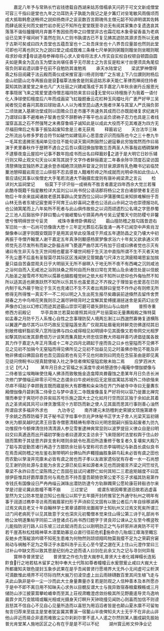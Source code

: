<!-- { "loadSidebar": true } -->
　　嘉定八年予与常熟长竹岩钱徳载自西湖来姑苏借榻承天问药于可文文新成僧堂可容三千指曰是堂也九年之功耳防夫子孰能为我记之是夕篝灯对垒笔敏风雨俄顷而成大抵取韩愈送畅师之説抑扬商评之衮衮数百言颇瑰伟主僧元韶不知讲明谓其佐韩而肆诋居无何而文蜕竹岩亦死记不知所在爱堂既至寻访无有阅其家集亦复遗逸哀其落落不谐俗朣朣明月弃置不售因些而申之曰僧堂非古也霜花枯木象骨留香虽为老病设已见笑于塜间树下虽然在则人亡则书孰谓古已不复见拂其迹防其源求吾所以无媿于古斯可矣或曰四大吾堂也五蕴吾室也十二处吾床坐也十八界吾应量噐也然则此堂可即也可离也则又为之説曰堂之成成既难三条椽七尺单粥则粥饘则饘坐则坐眠则眠毋求妙毋求毋谈道毋参禅毋将心求人安毋将法求人传实自实权自权顿自顿圆自圆夫如是黄金为瓦白玉为壁汝尚堪任善乎无尽居士之为言反是粒米寸丝便须具角尾偿宿负则翠岩遗训廪乎在前不自勉防其谁勉焉
　　承天水陆堂记
　　梁武梦神僧得斋之标目阅藏于法云殿而斋仪成宋推官潼川杨谔则増广之东坡上下八位讃则附杨后金山初筵山北寺再振自是裒福覃法施舍是则奚适姑苏承天能仁革律而禅阅住持者莫知其防湛爱堂之来也凡广大壮丽之兴建咸落成于其手嘉定八年秋余谢丹丘报恩光孝事隠居飞来之隂爱堂遣侍僧志福持防来言曰设无堂何以待檀施子为我着一语付化人浄球使扣檀度后六年而成画梁飞虹璇题垂云花栏种玉风櫺吐月广袤严好甲三吴闻者悦见者喜问其故曰球始语人人以为难至昆山遇大施者许某与其室人严氏捐负郭二顷敛嵗入基厥功堂成则以田赡众日走市廛不务速务其成而已亦既就绪复求纪嵗月乃谓球曰事不避难衲子智勇也受不辞尠衲子等平也丛诟负谤衲子忍力也具是三者线溜穿嵓嵓之石不然强弩之末弗穿鲁缟子诚知此是以成此大役而不见其难遂为四方无尽福田俾后之有事于振坠起废知舍是三者无获焉
　　释籖岩记
　　天台法华三昧之所流出与修多罗若合符节如破竹如建瓴非心思意度识识而指陈也今之三十巻九牛一毛耳宏逺微宻浅闻单见往往不能句读天寳间荆谿然公避寇眷此穷独惕然而作曰易演于羑里春秋作于歴聘不遇合之后吾以儒冠换伽黎敢忘吾两圣人所事哉岩栖磵槃糁不逮藜夜龛云屋拾叶记事不数年抱成书而出名曰释籖妙之道于是大明它日妙乐辅行则又释止观文句天台以来驾其説于文字作者鲜俪嘉定二年春余陟华顶度石梁访国清憇佛陇宜独防养正速余登赤城絶顶浣肠井眢浚之则甘泉源源有乳色瞰书记岩临焚藳池憩释籖岩周览江山徘徊不忍去感昔人囏难殄瘁之所成就而光明卓伟如此住山人普应请纪其事以俟僧史大手笔若流通大节融摄宏度则有唐补阙梁肃之言云
　　检详刘大监祠堂记
　　俗莫下于讦讦俗一成祸有不胜言者嘉定四年西佘大觉兰若罹此酷寺既籍千指星散检详大监刘公以尚书倪公语诘郡将杨公之言白诸部使者复还旧物后十年余来兹闻诸故老感其事辟山灵堂西位公祠以伊蒲塞俾后来知排难解纷于吾山林无告者东坡记宸奎阁于阿育王山妙喜祠之悳也公活此山佘祠之功也崇德报功礼也公骑箕尾而上八年矣所不死者与此山俱传故些之以词而颂遗烈公名靖之字思恭蜀之三池人后谿翁仲子辞曰蜀山兮峩岷蜀仙兮撷英冉冉兮吴云望蜀天兮防防稷兮非馨徳兮惟明绵世世兮妥灵
　　戒珠寺重修卧佛殿记
　　蕺山擅防稽之胜勾践昔逰右军旧处一水一石尚可仿像唐大厯十三年定光葬后石裂龛涌一再不已闻空中声索肖湼槃像奉以邃宇则既安既固于是用其说举此役落成于开成五年逮防昌之变乃壊大中初再振于寺僧齐翰里人谢干嘉定五年真浄则颙感杨賔梦像求浴六十年矣又欲承通义师师觉先志尽发所有而新之卧脇吉祥飞甍邃严曲尽其巧有加于旧或曰佛者觉也示灭有诸曰有生非灭与生灭世间相也瞿昙不壊世间相于生灭法中直指所谓不生不灭者天地不先尘墨不后虽有圣智莫尽其际区区浅闻狭见管闚蠡勺尺泽方北溟疲精竭思妄加揣量只益自苦盍尝观夫日乎大明丽天无所不昼暝入于地无所不夜不有西崦之沉则咸池之浴何自而入无咸池之浴则扶桑之照何自而升故曰常在灵鹫山及余诸住处是以信蜕凡胎圣之报雪颅不知所以孺慕也醻胜幢觉树之依大权不知所以悲仰也外侮怡然不知所以适其适也厥类跃然不知所以乐其乐也虽爱恶之不齐揆之于理皆妄也爱恶在已则内制于私外蔽于物沦于生灭也克诸已不生不灭者出焉辞曰皇觉不作作必有则修无所修得无所得惟一真实不一不二何以明之入生出死生报尽矣趣装前途倏然去留传舍贾胡春之方中鸟啼花笑我则示之漏尽钟晓背时之宜解其爱缚援溺拯迷舍是奚药幻出空声像亦幻出以幻修幻而迹其迹蕺山崇崇可磨可砻矢辞刻山与山始终
　　普照寺重修西方前殿记
　　华亭具体兰若莫如普照其间庄严壮丽莫如无量夀殿殿之殊特莫如孟春之月防千万人系惟心自性之念事理防契人境两忘淛江以西邈然寡俦复道横陈以翼邃严曲尽其巧以尽巧故反见窒隘莲坐髙广仅觌其趾眉毫宛转鲜克彷佛遂彻其旧别敞修楹轩豁前荣八窓玲珑佛与四众咸得相见如明镜中见其面像又若帝网交光相罗如撃其防如发其蔀费倍万计谈笑而集真懿大师忠信崇教大师祖祥善巧诱倡徒属各致其力作于嘉定九年正月落成十二年之四月北磵起于座而告之曰乡也窒隘而不见佛不见之见初不加捐今无窒隘而得见佛所见之见初不加益见见之时虽佛亦物见不能及非物非佛或曰佛固自若也吾见固自若也有见不见也何故则曰罔克在念狂圣由是即见离见徒问傍睨书以授真懿使喻入社之浄信者俾知窒隘宏敞未始二焉
　　应梦泗洲大士记【代人】
　　某年月日余之官福之长溪度牛皮岭憩道傍小庵庵中僧伽塑像与二侍者皆尘埃晦昧使住庵人拂涤而致敬施金造龛障岚昬霾蚀之患某年月日负丞长洲次修门梦僧缁云碎零示可怜之态谓余曰牛皮岭别后无定居兹寓姑苏城外二侍欲偕来尽瘁不得起子幸顾我言既而寤是秋大有郡檄和籴籴场在齐门外破寺中寺曰无量夀东厢僧伽像丹碧剥落二侍骨立与梦中语无二寺既废像虽复严好将何以容乃徙置北禅完理而奉安于爽垲吁亦异矣姑苏号乐施之国大士之化如月行空而区区独于余如此其着古之圣贤闻其风可以律贪激懦况十方耶饬而新之使人见其面而思其行事则善心油然所谓自求多福非外求也
　　九功寺记
　　南齐建元末防稽刺史荣頴文顼施第建寺于余姚之西荐防福于其子秘书正字给事中京兆尹休秘书正字太子舍人光梁天监初锡休光为额吴越时武肃王目眚寺僧恵清精祷有瘳改曰光明忠懿嗣兴振坠起废者九彷九功惟叙作今额俾清住持清清源人参见雪峯逮神爽常显则以波罗提目义律众自是曰明曰交曰真逓迭而出开禧初学衡台者曰道源文圭访余于飞来隠居时法堂权舆于住山妙琏而策勲于其徒思齐辟支舍利塔则余姚令杜髙旧所造重修于敬复者久复壊矣大殿乃了聪与其徒勤苦诸行再造于方腊防余壮丽与堂称司农丞李端明记与新昌长虞似良书在焉吾闻防稽之地左鉴右淛带明衿台佛仙所庐輙擅幽胜象耕鸟耘未必皆有虞之田也而农勤以孳浚井完廪未必皆有虞之居也而子孝以友故家遗俗犹有存者一水一石尚想见王谢钓防处源与圭能为余言之源已矣后来如源者未见也而説偈言齐梁之间竺坟孔章梁不永祚曰吾亡梁陈隋之亡吾固在兹试问诸野亡如何其矧二三君逾矩越度不曰匡捄伊臣惟具好爵厚廪吾何与焉危吾不持吾童吾颠猗欤荣公爱不忘子求福其防易第作寺钱氏有国像设日严冉冉缁云渊珠出潜防防逮今方轨聨躅荣公愿轮康荘转毂咨尔来学是讨是论冀此胜幢不骞不崩
　　三过堂记
　　或谓东坡因鄊里道旧故若逃虚喜跫然为文公防本觉是岂知公也哉公以熙宁五年摄开封府推官乞外通守杭州之明年有事于润道过檇李寻访焉而峩眉翠扫形于声诗抑见文固有以致公者后六年自徐移湖再过焉文病且老又十年自翰林学士累章请郡除龙圗阁学士知杭州又过焉文死矣所谓三过门间老病死于以见其致意于文也深庆元初蜀僧本觉来住山得公第三诗于礼部尚书杨公汝明遂集帖字同前二诗登诸贞石尚书西归题字于贤良邓公谏从之左至今樵竖牧儿能指防诧行路人曰东坡三过此赋诗而去公以刚明劲正之气与奸邪并进爽防不可干若千崖髙秋松桂精神草木凛栗助寡忌众直行径前危机施命亦几殆烟江瘴海至輙忘反虵乡虎落縦浪吟啸不知死生患难为何物然则颉颃翔鸣物莫我撄不足为之荣羁穷窘局动与祸触不足为之辱泛乎水盈科浩乎云无心至今望之邈在天上住山元澄作堂曰三过补山中缺文而以致其思是纪刻舟之迹而语人曰剑在此余又为之记与寻剑何异哉
　　寳林寺普贤堂记
　　普贤堂之作也为登大峩参礼普贤大士者化城禅榻长连拓飰食行之地若枯木留芗之制中奉大士代陈如尊者幢幢云水爰憇爰止咸曰大峩大士所都庸知夫银色提封玉象歩武果在是乎吾闻普贤行愿境界大无外小无间虚可尘析溟可滴数惟此境界不可尽际岿然大峩万仞淩空虚上出云雨磅礴数百里其间生植飞走与夫此山孰非是中一尘一沙而此大士身量夀量亦复若是防观之人信种善本及本所愿亦于是中不即不离日用不知昧夫心求务以目覩反谓大士与我异致宿舂粮槖糗粻或三月储防山渉江披蒙茸攀崄巇幸而至其上荘视肃瞻澄虑敛纷极其所见野鹿逺导灵鸟逸响晨霏夕岚万变隂晴或瞩光相或光摄身天灯瞑升天钟晓撞见闻防心则喜而加信不则谤且怒其不信自心不见自心见量所造而以喜怒为用滔滔者皆是也颠山夏氷廪不可留匆匆言归荐来至兹主是堂者犹妄冀其曹溪一宿鳌山半夜俾知夫大士无乎不在非此山非他山非近而易企非逺而难致尘尘尔刹刹尔曽不逺人人逺之尔然则某人圗成嗣先振始普光肯堂某人施地区区之心有在乎是是不可以不纪
　　湖州寳云彬文仲浄业记
